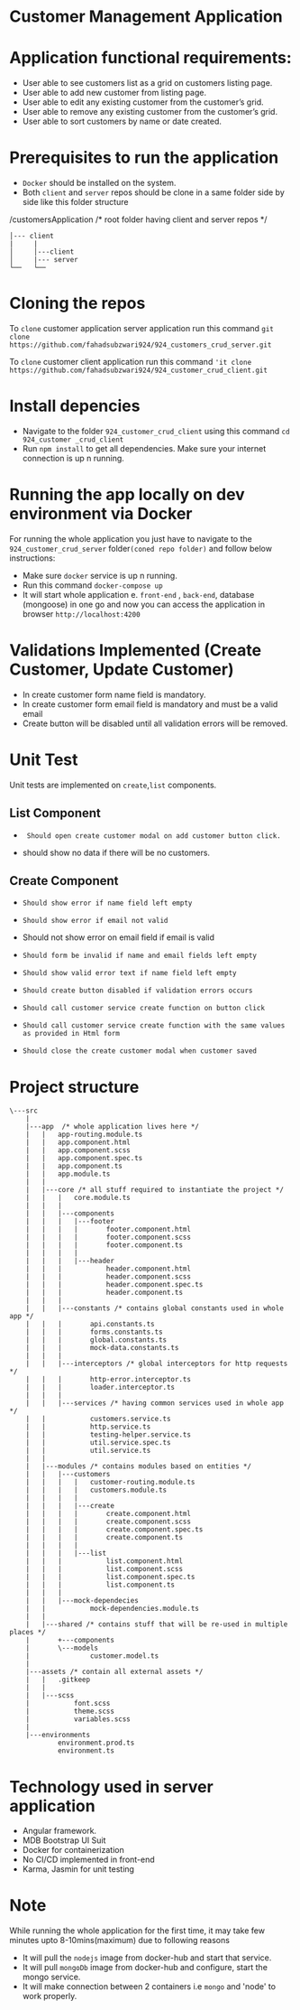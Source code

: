 # Customer Management Application

# Application functional requirements:
-	User able to see customers list as a grid on customers listing page.
-	User able to add new customer from listing page.
-	User able to edit any existing customer from the customer’s grid.
-	User able to remove any existing customer from the customer’s grid.
-	User able to sort customers by name or date created.


#  Prerequisites to run the application
-	`Docker` should be installed on the system.
-	Both `client` and `server` repos should be clone in a same folder side by side like this folder structure 

/customersApplication  /* root folder having client and server repos */

```
│--- client
|     |
│     │---client   
│     |--- server
└──   └──  
```


#  Cloning the repos
To `clone` customer application server application run this command
`git clone https://github.com/fahadsubzwari924/924_customers_crud_server.git`

To `clone` customer client application run this command
`'it clone https://github.com/fahadsubzwari924/924_customer_crud_client.git`

# Install depencies
-	Navigate to the folder `924_customer_crud_client` using this command `cd 924_customer _crud_client`
-	Run `npm install` to get all dependencies. Make sure your internet connection is up n running.


# Running the app locally on dev environment via Docker
For running the whole application you just have to navigate to the `924_customer_crud_server` folder`(coned repo folder)` and follow below instructions:
-	Make sure `docker` service is up n running. 
-	Run this command `docker-compose up`
-	It will start whole application e. `front-end` , `back-end`, database (mongoose) in one go and now you can access the application in browser `http://localhost:4200`

# Validations Implemented (Create Customer, Update Customer)
-	In create customer form name field is mandatory.
-	In create customer form email field is mandatory and must be a valid email
-	Create button will be disabled until all validation errors will be removed.

# Unit Test 
Unit tests are implemented on `create`,`list` components.

## List Component
-	   Should open create customer modal on add customer button click.
-  	 should show no data if there will be no customers.

## Create Component
-	  Should show error if name field left empty
-	  Should show error if email not valid 
-   Should not show error on email field if email is valid
-	  Should form be invalid if name and email fields left empty
-	  Should show valid error text if name field left empty
-	  Should create button disabled if validation errors occurs
-	  Should call customer service create function on button click
-	  Should call customer service create function with the same values as provided in Html form
-	  Should close the create customer modal when customer saved



#  Project structure

```
\---src
    |   
    |---app  /* whole application lives here */
    |   |   app-routing.module.ts
    |   |   app.component.html
    |   |   app.component.scss
    |   |   app.component.spec.ts
    |   |   app.component.ts
    |   |   app.module.ts
    |   |   
    |   |---core /* all stuff required to instantiate the project */
    |   |   |   core.module.ts
    |   |   |   
    |   |   |---components
    |   |   |   |---footer
    |   |   |   |       footer.component.html
    |   |   |   |       footer.component.scss
    |   |   |   |       footer.component.ts
    |   |   |   |       
    |   |   |   |---header
    |   |   |           header.component.html
    |   |   |           header.component.scss
    |   |   |           header.component.spec.ts
    |   |   |           header.component.ts
    |   |   |           
    |   |   |---constants /* contains global constants used in whole app */
    |   |   |       api.constants.ts
    |   |   |       forms.constants.ts
    |   |   |       global.constants.ts
    |   |   |       mock-data.constants.ts
    |   |   |       
    |   |   |---interceptors /* global interceptors for http requests */
    |   |   |       http-error.interceptor.ts
    |   |   |       loader.interceptor.ts
    |   |   |       
    |   |   |---services /* having common services used in whole app */
    |   |           customers.service.ts
    |   |           http.service.ts
    |   |           testing-helper.service.ts
    |   |           util.service.spec.ts
    |   |           util.service.ts
    |   |           
    |   |---modules /* contains modules based on entities */
    |   |   |---customers
    |   |   |   |   customer-routing.module.ts
    |   |   |   |   customers.module.ts
    |   |   |   |   
    |   |   |   |---create
    |   |   |   |       create.component.html
    |   |   |   |       create.component.scss
    |   |   |   |       create.component.spec.ts
    |   |   |   |       create.component.ts
    |   |   |   |       
    |   |   |   |---list
    |   |   |           list.component.html
    |   |   |           list.component.scss
    |   |   |           list.component.spec.ts
    |   |   |           list.component.ts
    |   |   |           
    |   |   |---mock-dependecies
    |   |           mock-dependencies.module.ts
    |   |           
    |   |---shared /* contains stuff that will be re-used in multiple places */
    |       +---components
    |       \---models
    |               customer.model.ts
    |               
    |---assets /* contain all external assets */
    |   |   .gitkeep
    |   |   
    |   |---scss
    |           font.scss
    |           theme.scss
    |           variables.scss
    |           
    |---environments 
            environment.prod.ts
            environment.ts

```

# Technology used in server application
-	Angular framework.
-	MDB Bootstrap UI Suit
-	Docker for containerization
-	No CI/CD implemented in front-end
- Karma, Jasmin for unit testing


# Note
While running the whole application for the first time, it may take few minutes upto 8-10mins(maximum) due to following reasons

-	It will pull the `nodejs` image from docker-hub and start that service.
-	It will pull `mongoDb` image from docker-hub and configure, start the mongo service.
-	It will make connection between 2 containers i.e `mongo` and 'node' to work properly.

